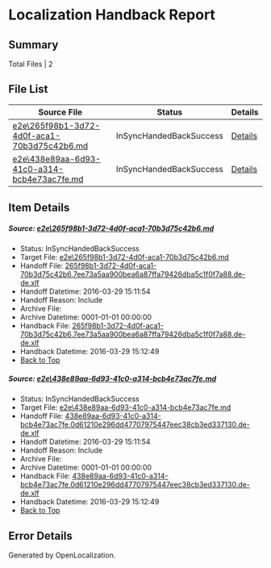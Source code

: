 # <a name='report-top'></a> Localization Handback Report

## Summary
 Total Files | 2

## File List
 Source File | Status | Details 
 ----------- | ------ | ------- 
 [e2e\265f98b1-3d72-4d0f-aca1-70b3d75c42b6.md](https://github.com/OpenLocalizationTest/oltest/blob/8d0510ce0aa97ae1ba2927fafc4cb7d1b890e02f/e2e/265f98b1-3d72-4d0f-aca1-70b3d75c42b6.md) | InSyncHandedBackSuccess | [Details](#cd283782d911bd4839f79a5b68a2b2a1add743321)
 [e2e\438e89aa-6d93-41c0-a314-bcb4e73ac7fe.md](https://github.com/OpenLocalizationTest/oltest/blob/8d0510ce0aa97ae1ba2927fafc4cb7d1b890e02f/e2e/438e89aa-6d93-41c0-a314-bcb4e73ac7fe.md) | InSyncHandedBackSuccess | [Details](#74334a8574522bbdae0c95113021d3d0fefcd7022)

## Item Details
##### <a name='cd283782d911bd4839f79a5b68a2b2a1add743321'></a> Source: [e2e\265f98b1-3d72-4d0f-aca1-70b3d75c42b6.md](https://github.com/OpenLocalizationTest/oltest/blob/8d0510ce0aa97ae1ba2927fafc4cb7d1b890e02f/e2e/265f98b1-3d72-4d0f-aca1-70b3d75c42b6.md)
* Status: InSyncHandedBackSuccess
* Target File: [e2e\265f98b1-3d72-4d0f-aca1-70b3d75c42b6.md](https://github.com/OpenLocalizationTestOrg/oltest.de-de/blob/4dceae88d1b7fcdca891b47bc50ed495b447299d/e2e/265f98b1-3d72-4d0f-aca1-70b3d75c42b6.md)
* Handoff File: [265f98b1-3d72-4d0f-aca1-70b3d75c42b6.7ee73a5aa900bea6a87ffa79426dba5c1f0f7a88.de-de.xlf](https://github.com/OpenLocalizationTestOrg/olhandoff-e2e/blob/36e0af19ffbeb6dfa27dd5e33f869472f16f2135/ol-handoff/OpenLocalizationTestOrg/oltest.de-de/ci/ht/265f98b1-3d72-4d0f-aca1-70b3d75c42b6.7ee73a5aa900bea6a87ffa79426dba5c1f0f7a88.de-de.xlf)
* Handoff Datetime: 2016-03-29 15:11:54
* Handoff Reason: Include
* Archive File: 
* Archive Datetime: 0001-01-01 00:00:00
* Handback File: [265f98b1-3d72-4d0f-aca1-70b3d75c42b6.7ee73a5aa900bea6a87ffa79426dba5c1f0f7a88.de-de.xlf](https://github.com/OpenLocalizationTestOrg/olhandback-e2e/blob/23192a2a1167f2447754e3094b0826a7aed7c882/ol-handback/OpenLocalizationTestOrg/oltest.de-de/ci/ht/265f98b1-3d72-4d0f-aca1-70b3d75c42b6.7ee73a5aa900bea6a87ffa79426dba5c1f0f7a88.de-de.xlf)
* Handback Datetime: 2016-03-29 15:12:49
* [Back to Top](#report-top)

##### <a name='74334a8574522bbdae0c95113021d3d0fefcd7022'></a> Source: [e2e\438e89aa-6d93-41c0-a314-bcb4e73ac7fe.md](https://github.com/OpenLocalizationTest/oltest/blob/8d0510ce0aa97ae1ba2927fafc4cb7d1b890e02f/e2e/438e89aa-6d93-41c0-a314-bcb4e73ac7fe.md)
* Status: InSyncHandedBackSuccess
* Target File: [e2e\438e89aa-6d93-41c0-a314-bcb4e73ac7fe.md](https://github.com/OpenLocalizationTestOrg/oltest.de-de/blob/4dceae88d1b7fcdca891b47bc50ed495b447299d/e2e/438e89aa-6d93-41c0-a314-bcb4e73ac7fe.md)
* Handoff File: [438e89aa-6d93-41c0-a314-bcb4e73ac7fe.0d61210e296dd47707975447eec38cb3ed337130.de-de.xlf](https://github.com/OpenLocalizationTestOrg/olhandoff-e2e/blob/36e0af19ffbeb6dfa27dd5e33f869472f16f2135/ol-handoff/OpenLocalizationTestOrg/oltest.de-de/ci/ht/438e89aa-6d93-41c0-a314-bcb4e73ac7fe.0d61210e296dd47707975447eec38cb3ed337130.de-de.xlf)
* Handoff Datetime: 2016-03-29 15:11:54
* Handoff Reason: Include
* Archive File: 
* Archive Datetime: 0001-01-01 00:00:00
* Handback File: [438e89aa-6d93-41c0-a314-bcb4e73ac7fe.0d61210e296dd47707975447eec38cb3ed337130.de-de.xlf](https://github.com/OpenLocalizationTestOrg/olhandback-e2e/blob/23192a2a1167f2447754e3094b0826a7aed7c882/ol-handback/OpenLocalizationTestOrg/oltest.de-de/ci/ht/438e89aa-6d93-41c0-a314-bcb4e73ac7fe.0d61210e296dd47707975447eec38cb3ed337130.de-de.xlf)
* Handback Datetime: 2016-03-29 15:12:49
* [Back to Top](#report-top)


## Error Details

Generated by OpenLocalization.
